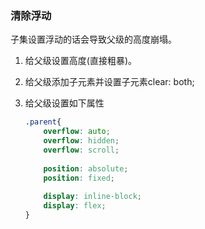 ### 清除浮动

子集设置浮动的话会导致父级的高度崩塌。

1. 给父级设置高度(直接粗暴)。

2. 给父级添加子元素并设置子元素clear: both;

3. 给父级设置如下属性

   ```css
   .parent{
       overflow: auto;
       overflow: hidden;
       overflow: scroll;
       
       position: absolute;
       position: fixed;
       
       display: inline-block;
       display: flex;
   }
   ```

   [^技巧]: 方法2我们可以使用伪元素为父级添加子元素

   